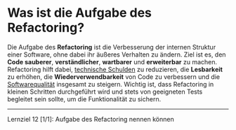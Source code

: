 # Was ist die Aufgabe des Refactoring?

Die Aufgabe des **Refactoring** ist die Verbesserung der internen Struktur einer Software, ohne dabei ihr äußeres Verhalten zu ändern. Ziel ist es, den **Code sauberer**, **verständlicher**, **wartbarer** und **erweiterbar** zu machen. Refactoring hilft dabei, [technische Schulden](068%20Was%20ist%20das%20Konzept%20der%20technischen%20Schuld?.md) zu reduzieren, die **Lesbarkeit** zu erhöhen, die **Wiederverwendbarkeit** von Code zu verbessern und die [Softwarequalität](008%20Was%20sind%20die%20zentralen%20Aspekte%20von%20Softwarequalität?.md) insgesamt zu steigern. Wichtig ist, dass Refactoring in kleinen Schritten durchgeführt wird und stets von geeigneten Tests begleitet sein sollte, um die Funktionalität zu sichern.

---

Lernziel 12 \[1/1\]: Aufgabe des Refactoring nennen können
